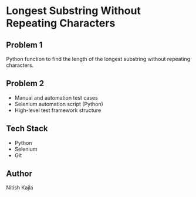 # Longest Substring Without Repeating Characters

## Problem 1
Python function to find the length of the longest substring without repeating characters.

## Problem 2
- Manual and automation test cases
- Selenium automation script (Python)
- High-level test framework structure

## Tech Stack
- Python
- Selenium
- Git

## Author
Nitish Kajla

